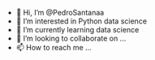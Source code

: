 - 👋 Hi, I’m @PedroSantanaa
- 👀 I’m interested in Python data science
- 🌱 I’m currently learning data science
- 💞️ I’m looking to collaborate on ...
- 📫 How to reach me ...

<!---
PedroSantanaa/PedroSantanaa is a ✨ special ✨ repository because its `README.md` (this file) appears on your GitHub profile.
You can click the Preview link to take a look at your changes.
--->
